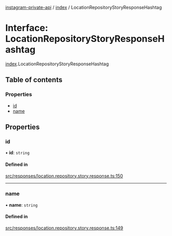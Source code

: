 [instagram-private-api](../../README.md) / [index](../../modules/index.md) / LocationRepositoryStoryResponseHashtag

# Interface: LocationRepositoryStoryResponseHashtag

[index](../../modules/index.md).LocationRepositoryStoryResponseHashtag

## Table of contents

### Properties

- [id](LocationRepositoryStoryResponseHashtag.md#id)
- [name](LocationRepositoryStoryResponseHashtag.md#name)

## Properties

### id

• **id**: `string`

#### Defined in

[src/responses/location.repository.story.response.ts:150](https://github.com/Nerixyz/instagram-private-api/blob/0e0721c/src/responses/location.repository.story.response.ts#L150)

___

### name

• **name**: `string`

#### Defined in

[src/responses/location.repository.story.response.ts:149](https://github.com/Nerixyz/instagram-private-api/blob/0e0721c/src/responses/location.repository.story.response.ts#L149)
